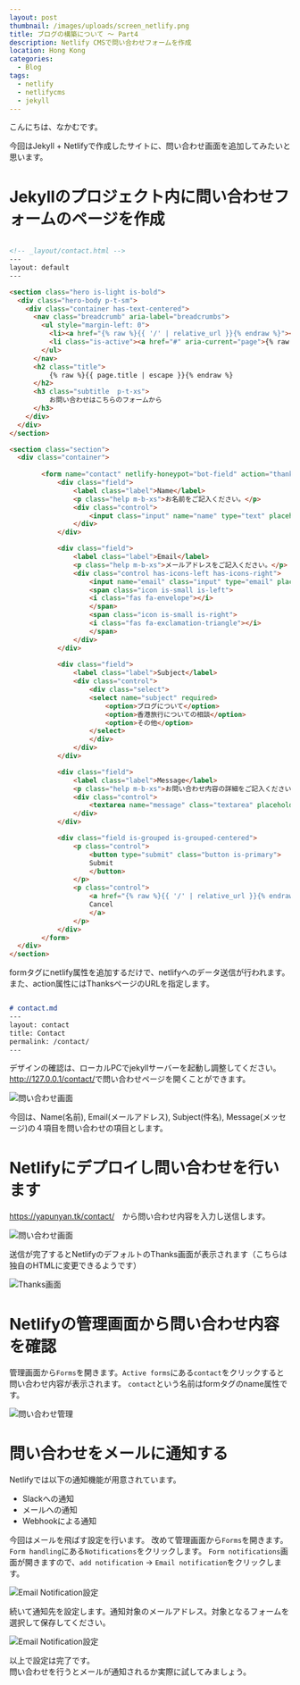 ```yaml
---
layout: post
thumbnail: /images/uploads/screen_netlify.png
title: ブログの構築について 〜 Part4
description: Netlify CMSで問い合わせフォームを作成
location: Hong Kong
categories:
  - Blog
tags:
  - netlify
  - netlifycms
  - jekyll
---
```

こんにちは、なかむです。

今回はJekyll + Netlifyで作成したサイトに、問い合わせ画面を追加してみたいと思います。

# Jekyllのプロジェクト内に問い合わせフォームのページを作成

```html

<!-- _layout/contact.html -->
---
layout: default
---

<section class="hero is-light is-bold">
  <div class="hero-body p-t-sm">
    <div class="container has-text-centered">
      <nav class="breadcrumb" aria-label="breadcrumbs">
        <ul style="margin-left: 0">
          <li><a href="{% raw %}{{ '/' | relative_url }}{% endraw %}"><i class="fas fa-home"></i></a></li>
          <li class="is-active"><a href="#" aria-current="page">{% raw %}{{ page.title | escape }}{% endraw %}</a></li>
        </ul>
      </nav>
      <h2 class="title">
          {% raw %}{{ page.title | escape }}{% endraw %}
      </h2>
      <h3 class="subtitle  p-t-xs">
          お問い合わせはこちらのフォームから
      </h3>
    </div>
  </div>
</section>

<section class="section">
  <div class="container">
    
        <form name="contact" netlify-honeypot="bot-field" action="thanks" netlify>
            <div class="field">
                <label class="label">Name</label>
                <p class="help m-b-xs">お名前をご記入ください。</p>
                <div class="control">
                    <input class="input" name="name" type="text" placeholder="" required>
                </div>
            </div>

            <div class="field">
                <label class="label">Email</label>
                <p class="help m-b-xs">メールアドレスをご記入ください。</p>
                <div class="control has-icons-left has-icons-right">
                    <input name="email" class="input" type="email" placeholder="" value="" required>
                    <span class="icon is-small is-left">
                    <i class="fas fa-envelope"></i>
                    </span>
                    <span class="icon is-small is-right">
                    <i class="fas fa-exclamation-triangle"></i>
                    </span>
                </div>
            </div>
            
            <div class="field">
                <label class="label">Subject</label>
                <div class="control">
                    <div class="select">
                    <select name="subject" required>
                        <option>ブログについて</option>
                        <option>香港旅行についての相談</option>
                        <option>その他</option>
                    </select>
                    </div>
                </div>
            </div>

            <div class="field">
                <label class="label">Message</label>
                <p class="help m-b-xs">お問い合わせ内容の詳細をご記入ください。</p>
                <div class="control">
                    <textarea name="message" class="textarea" placeholder="" required></textarea>
                </div>
            </div>

            <div class="field is-grouped is-grouped-centered">
                <p class="control">
                    <button type="submit" class="button is-primary">
                    Submit
                    </button>
                </p>
                <p class="control">
                    <a href="{% raw %}{{ '/' | relative_url }}{% endraw %}" class="button is-light">
                    Cancel
                    </a>
                </p>
            </div>
        </form>
  </div>
</section>

```

formタグにnetlify属性を追加するだけで、netlifyへのデータ送信が行われます。また、action属性にはThanksページのURLを指定します。

```md

# contact.md
---
layout: contact
title: Contact
permalink: /contact/
---

```

デザインの確認は、ローカルPCでjekyllサーバーを起動し調整してください。
<http://127.0.0.1/contact/>で問い合わせページを開くことができます。

![問い合わせ画面](/images/uploads/screen_hk_contact.png)

今回は、Name(名前), Email(メールアドレス), Subject(件名), Message(メッセージ)の４項目を問い合わせの項目とします。

# Netlifyにデプロイし問い合わせを行います

<https://yapunyan.tk/contact/>　から問い合わせ内容を入力し送信します。

![問い合わせ画面](/images/uploads/screen_hk_contact_input.png)

送信が完了するとNetlifyのデフォルトのThanks画面が表示されます（こちらは独自のHTMLに変更できるようです）

![Thanks画面](/images/uploads/screen_hk_contact_thanks.png)

# Netlifyの管理画面から問い合わせ内容を確認

管理画面から`Forms`を開きます。`Active forms`にある`contact`をクリックすると問い合わせ内容が表示されます。
`contact`という名前はformタグのname属性です。

![問い合わせ管理](/images/uploads/screen_netlify_forms_contact.png)

# 問い合わせをメールに通知する

Netlifyでは以下の通知機能が用意されています。

* Slackへの通知
* メールへの通知
* Webhookによる通知

今回はメールを飛ばす設定を行います。
改めて管理画面から`Forms`を開きます。`Form handling`にある`Notifications`をクリックします。
`Form notifications`画面が開きますので、`add notification` → `Email notification`をクリックします。

![Email Notification設定](/images/uploads/screen_netlify_forms_notification.png)

続いて通知先を設定します。通知対象のメールアドレス。対象となるフォームを選択して保存してください。

![Email Notification設定](/images/uploads/screen_netlify_forms_notification_2.png)

以上で設定は完了です。  
問い合わせを行うとメールが通知されるか実際に試してみましょう。
